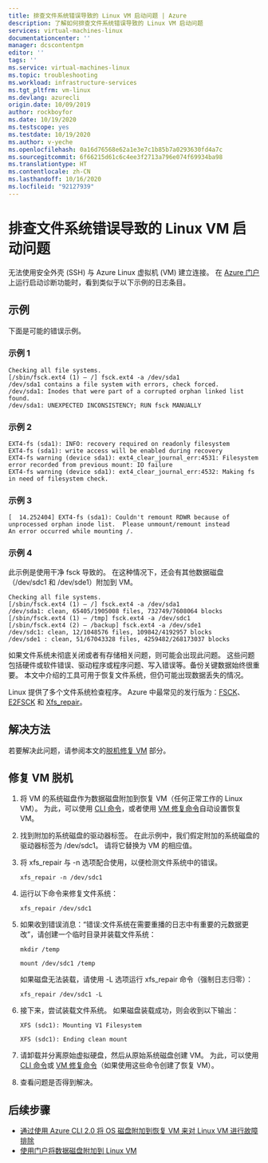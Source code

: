 ```yaml
---
title: 排查文件系统错误导致的 Linux VM 启动问题 | Azure
description: 了解如何排查文件系统错误导致的 Linux VM 启动问题
services: virtual-machines-linux
documentationcenter: ''
manager: dcscontentpm
editor: ''
tags: ''
ms.service: virtual-machines-linux
ms.topic: troubleshooting
ms.workload: infrastructure-services
ms.tgt_pltfrm: vm-linux
ms.devlang: azurecli
origin.date: 10/09/2019
author: rockboyfor
ms.date: 10/19/2020
ms.testscope: yes
ms.testdate: 10/19/2020
ms.author: v-yeche
ms.openlocfilehash: 0a16d76568e62a1e3e7c1b85b7a0293630fd4a7c
ms.sourcegitcommit: 6f66215d61c6c4ee3f2713a796e074f69934ba98
ms.translationtype: HT
ms.contentlocale: zh-CN
ms.lasthandoff: 10/16/2020
ms.locfileid: "92127939"
---
```

# <a name="troubleshoot-linux-vm-starting-issues-due-to-file-system-errors"></a>排查文件系统错误导致的 Linux VM 启动问题

无法使用安全外壳 (SSH) 与 Azure Linux 虚拟机 (VM) 建立连接。 在 [Azure 门户](https://portal.azure.cn/)上运行启动诊断功能时，看到类似于以下示例的日志条目。

## <a name="examples"></a>示例

下面是可能的错误示例。

### <a name="example-1"></a>示例 1 

```
Checking all file systems.
[/sbin/fsck.ext4 (1) — /] fsck.ext4 -a /dev/sda1
/dev/sda1 contains a file system with errors, check forced.
/dev/sda1: Inodes that were part of a corrupted orphan linked list found.
/dev/sda1: UNEXPECTED INCONSISTENCY; RUN fsck MANUALLY
```

### <a name="example-2"></a>示例 2

```
EXT4-fs (sda1): INFO: recovery required on readonly filesystem
EXT4-fs (sda1): write access will be enabled during recovery
EXT4-fs warning (device sda1): ext4_clear_journal_err:4531: Filesystem error recorded from previous mount: IO failure
EXT4-fs warning (device sda1): ext4_clear_journal_err:4532: Making fs in need of filesystem check.
```

### <a name="example-3"></a>示例 3

```
[  14.252404] EXT4-fs (sda1): Couldn't remount RDWR because of unprocessed orphan inode list.  Please unmount/remount instead
An error occurred while mounting /.
```

### <a name="example-4"></a>示例 4 

此示例是使用干净 fsck 导致的。 在这种情况下，还会有其他数据磁盘（/dev/sdc1 和 /dev/sde1）附加到 VM。

```
Checking all file systems. 
[/sbin/fsck.ext4 (1) — /] fsck.ext4 -a /dev/sda1
/dev/sda1: clean, 65405/1905008 files, 732749/7608064 blocks
[/sbin/fsck.ext4 (1) — /tmp] fsck.ext4 -a /dev/sdc1
[/sbin/fsck.ext4 (2) — /backup] fsck.ext4 -a /dev/sde1
/dev/sdc1: clean, 12/1048576 files, 109842/4192957 blocks
/dev/sde1 : clean, 51/67043328 files, 4259482/268173037 blocks
```

如果文件系统未彻底关闭或者有存储相关问题，则可能会出现此问题。 这些问题包括硬件或软件错误、驱动程序或程序问题、写入错误等。备份关键数据始终很重要。 本文中介绍的工具可用于恢复文件系统，但仍可能出现数据丢失的情况。

Linux 提供了多个文件系统检查程序。 Azure 中最常见的发行版为：[FSCK](https://access.redhat.com/documentation/red_hat_enterprise_linux/6/html/storage_administration_guide/fsck-fs-specific)、[E2FSCK](https://access.redhat.com/documentation/red_hat_enterprise_linux/7/html/storage_administration_guide/fsck-fs-specific) 和 [Xfs_repair](https://access.redhat.com/documentation/red_hat_enterprise_linux/7/html/storage_administration_guide/xfsrepair)。

## <a name="resolution"></a>解决方法

若要解决此问题，请参阅本文的[脱机修复 VM](#repair-the-vm-offline) 部分。

<!--Not Available on [serial console](/virtual-machines/troubleshooting/serial-console-linux)-->
<!--Not Available on boot the VM into emergency mode by using the serial console and use that tool to repair the file system. If the serial console is not enabled on your VM or doesn't work, -->
<!--Not Available on ## Use the serial console-->


## <a name="repair-the-vm-offline"></a>修复 VM 脱机

1. 将 VM 的系统磁盘作为数据磁盘附加到恢复 VM（任何正常工作的 Linux VM）。 为此，可以使用 [CLI 命令](./troubleshoot-recovery-disks-linux.md)，或者使用 [VM 修复命令](repair-linux-vm-using-azure-virtual-machine-repair-commands.md)自动设置恢复 VM。

2. 找到附加的系统磁盘的驱动器标签。 在此示例中，我们假定附加的系统磁盘的驱动器标签为 /dev/sdc1。 请将它替换为 VM 的相应值。

3. 将 xfs_repair 与 -n 选项配合使用，以便检测文件系统中的错误。

    ```
    xfs_repair -n /dev/sdc1
    ```

4. 运行以下命令来修复文件系统：

    ```
    xfs_repair /dev/sdc1
    ```

5. 如果收到错误消息：“错误:文件系统在需要重播的日志中有重要的元数据更改”，请创建一个临时目录并装载文件系统：

    ```
    mkdir /temp

    mount /dev/sdc1 /temp
    ```

    如果磁盘无法装载，请使用 -L 选项运行 xfs_repair 命令（强制日志归零）：

    ```
    xfs_repair /dev/sdc1 -L
    ```

6. 接下来，尝试装载文件系统。 如果磁盘装载成功，则会收到以下输出：

    ```
    XFS (sdc1): Mounting V1 Filesystem

    XFS (sdc1): Ending clean mount
    ```

7. 请卸载并分离原始虚拟硬盘，然后从原始系统磁盘创建 VM。 为此，可以使用 [CLI 命令](troubleshoot-recovery-disks-linux.md)或 [VM 修复命令](repair-linux-vm-using-azure-virtual-machine-repair-commands.md)（如果使用这些命令创建了恢复 VM）。

8. 查看问题是否得到解决。

## <a name="next-steps"></a>后续步骤

* [通过使用 Azure CLI 2.0 将 OS 磁盘附加到恢复 VM 来对 Linux VM 进行故障排除](./troubleshoot-recovery-disks-linux.md)
* [使用门户将数据磁盘附加到 Linux VM](../linux/attach-disk-portal.md)

<!-- Update_Description: update meta properties, wording update, update link -->
